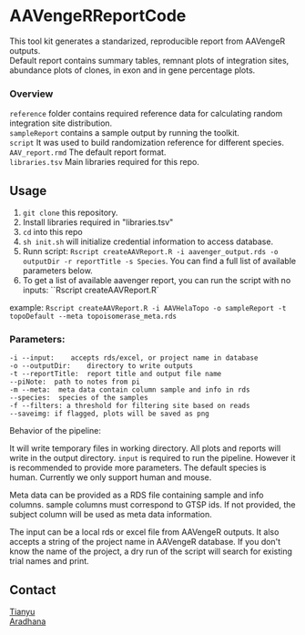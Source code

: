 # AAVengeRReportCode

This tool kit generates a standarized, reproducible report from AAVengeR outputs. \
Default report contains summary tables, remnant plots of integration sites, abundance plots of clones, in exon and in gene percentage plots.

### Overview
`reference` folder contains required reference data for calculating random integration site distribution. \
`sampleReport` contains a sample output by running the toolkit. \
`script`  It was used to build randomization reference for different species. \
`AAV_report.rmd` The default report format. \
`libraries.tsv` Main libraries required for this repo. 

## Usage
1. `git clone` this repository. 
2. Install libraries required in "libraries.tsv"
3. `cd` into this repo
4. `sh init.sh` will initialize credential information to access database.
5. Runn script: `Rscript createAAVReport.R -i aavenger_output.rds -o outputDir -r reportTitle -s Species`. 
You can find a full list of available parameters below.
6. To get a list of available aavenger report, you can run the script with no inputs:   ``Rscript createAAVReport.R`

example: `Rscript createAAVReport.R -i AAVHelaTopo -o sampleReport -t topoDefault --meta topoisomerase_meta.rds`

### Parameters: 

`-i --input:	accepts rds/excel, or project name in database` \
`-o --outputDir:	directory to write outputs ` \
`-t --reportTitle:	report title and output file name` \
`--piNote:  path to notes from pi` \
`-m --meta:  meta data contain column sample and info in rds` \
`--species:  species of the samples ` \
`-f --filters: a threshold for filtering site based on reads` \
`--saveimg: if flagged, plots will be saved as png `


Behavior of the pipeline: 

It will write temporary files in working directory. All plots and reports will write in the output directory. `input` is required to run the pipeline. However it is recommended to provide more parameters. The default species is human. Currently we only support human and mouse. 

Meta data can be provided as a RDS file containing sample and info columns. sample columns must correspond to GTSP ids. If not provided, the subject column will be used as meta data information.

The input can be a local rds or excel file from AAVengeR outputs. 
It also accepts a string of the project name in AAVengeR database. If you don't know the name of the project, a dry run of the script will search for existing trial names and print.

## Contact

[Tianyu](mailto:tianyu.lu@pennmedicine.upenn.edu) \
[Aradhana]()
